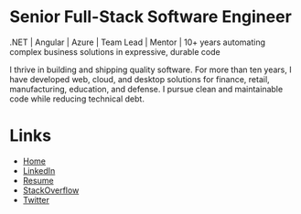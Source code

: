 # Senior Full-Stack Software Engineer
.NET | Angular | Azure | Team Lead | Mentor | 10+ years automating complex business solutions in expressive, durable code

I thrive in building and shipping quality software. For more than ten years, I have developed web, cloud, and desktop solutions for finance, retail, manufacturing, education, and defense. I pursue clean and maintainable code while reducing technical debt.

# Links

 - [Home](https://collinmbarrett.com/)
 - [LinkedIn](https://www.linkedin.com/in/collinbarrett)
 - [Resume](https://collinmbarrett.com/resume/pdf/)
 - [StackOverflow ]([https://stackoverflow.com/story/collinbarrett](https://stackoverflow.com/users/2343739/collin-barrett))
 - [Twitter](https://twitter.com/collinbarrett)
